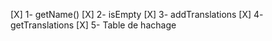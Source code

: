 [X] 1- getName()
[X] 2- isEmpty
[X] 3- addTranslations
[X] 4- getTranslations
[X] 5- Table de hachage
